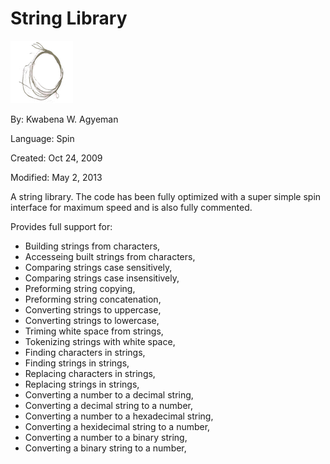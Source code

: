 # String Library

![string.png](string.png)

By: Kwabena W. Agyeman

Language: Spin

Created: Oct 24, 2009

Modified: May 2, 2013

A string library. The code has been fully optimized with a super simple spin interface for maximum speed and is also fully commented.

Provides full support for:

*   Building strings from characters,
*   Accesseing built strings from characters,
*   Comparing strings case sensitively,
*   Comparing strings case insensitively,
*   Preforming string copying,
*   Preforming string concatenation,
*   Converting strings to uppercase,
*   Converting strings to lowercase,
*   Triming white space from strings,
*   Tokenizing strings with white space,
*   Finding characters in strings,
*   Finding strings in strings,
*   Replacing characters in strings,
*   Replacing strings in strings,
*   Converting a number to a decimal string,
*   Converting a decimal string to a number,
*   Converting a number to a hexadecimal string,
*   Converting a hexidecimal string to a number,
*   Converting a number to a binary string,
*   Converting a binary string to a number,
